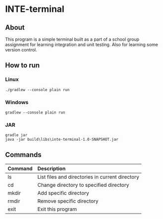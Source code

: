 # INTE-terminal

## About
This program is a simple terminal built as a part of a school group assignment for 
learning integration and unit testing. Also for learning some version control.

## How to run

### Linux
`./gradlew --console plain run`

### Windows
`gradlew --console plain run`

### JAR
```
gradle jar
java -jar build\libs\inte-terminal-1.0-SNAPSHOT.jar
```

## Commands
| Command | Description |
| :--- | :--- | 
| ls | List files and directories in current directory |
| cd <dir> | Change directory to specified directory | 
| mkdir <dir> | Add specific directory |
| rmdir <dir> | Remove specific directory |
| exit | Exit this program |